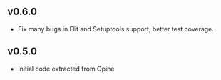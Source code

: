 ## v0.6.0

* Fix many bugs in Flit and Setuptools support, better test coverage.

## v0.5.0

* Initial code extracted from Opine
